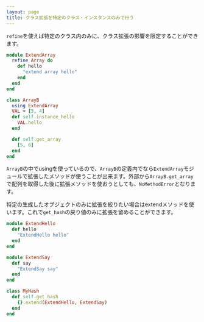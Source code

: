 ```yaml
---
layout: page
title: クラス拡張を特定のクラス・インスタンスのみで行う
---
```


`refine`を使えば特定のクラス内のみに、クラス拡張の影響を限定することができます。

```ruby
module ExtendArray
  refine Array do
    def hello
      "extend array hello"
    end
  end
end

class ArrayB
  using ExtendArray
  VAL = [3, 4]
  def self.instance_hello
    VAL.hello
  end

  def self.get_array
    [5, 6]
  end
end
```
`ArrayB`の中でusingを使っているので、`ArrayB`の定義内でなら`ExtendArray`モジュールで拡張したメソッドが使うことが出来ます。外部から`ArrayB.get_array`で配列を取得した後に拡張メソッドを使おうとしても、`NoMethodError`となります。

特定の生成したオブジェクトのみに拡張を絞りたい場合はextendメソッドを使います。これで`get_hash`の戻り値のみに拡張を留めることができます。

```ruby
module ExtendHello
  def hello
    "ExtendHello hello"
  end
end

module ExtendSay
  def say
    "ExtendSay say"
  end
end

class MyHash
  def self.get_hash
    {}.extend(ExtendHello, ExtendSay)
  end
end
```
